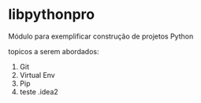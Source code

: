 # libpythonpro
Módulo para exemplificar construção de projetos Python

topicos a serem abordados:
1. Git
2. Virtual Env
3. Pip
4. teste .idea2